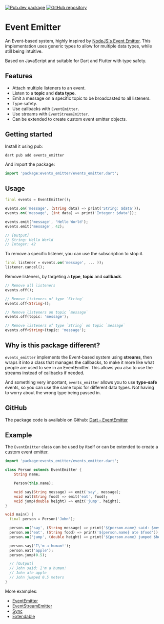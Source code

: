 [![Pub.dev package](https://img.shields.io/badge/pub.dev-events__emitter-blue)](https://pub.dev/packages/events_emitter)
[![GitHub repository](https://img.shields.io/badge/GitHub-EventEmitter--dart-blue?logo=github)](https://github.com/DrafaKiller/EventEmitter-dart)

# Event Emitter

An Event-based system, highly inspired by [NodeJS's Event Emitter](https://nodejs.org/api/events.html). This implementation uses generic types to allow for multiple data types, while still being intuitive.

Based on JavaScript and suitable for Dart and Flutter with type safety.

## Features

* Attach multiple listeners to an event.
* Listen to a **topic** and **data type**.
* Emit a message on a specific topic to be broadcasted to all listeners.
* Type safety.
* Use callbacks with `EventEmitter`.
* Use streams with `EventStreamEmitter`.
* Can be extended to create custom event emitter objects.

## Getting started

Install it using pub:
```
dart pub add events_emitter
```

And import the package:
```dart
import 'package:events_emitter/events_emitter.dart';
```

## Usage

```dart
final events = EventEmitter();

events.on('message', (String data) => print('String: $data'));
events.on('message', (int data) => print('Integer: $data'));

events.emit('message', 'Hello World');
events.emit('message', 42);

// [Output]
// String: Hello World
// Integer: 42
``` 

To remove a specific listener, you can use the subscription to stop it.
```dart
final listener = events.on('message', ... ));
listener.cancel();
```

Remove listeners, by targeting a **type**, **topic** and **callback**.
```dart
// Remove all listeners
events.off();

// Remove listeners of type `String`
events.off<String>();

// Remove listeners on topic `message`
events.off(topic: 'message');

// Remove listeners of type `String` on topic `message`
events.off<String>(topic: 'message');
```

## Why is this package different?

`events_emitter` implements the Event-based system using **streams**, then wraps it into a class that manages the callbacks, to make it more like what people are used to see in an EventEmitter. This allows you also to use the streams instead of callbacks if needed.

And something very important, `events_emitter` allows you to use **type-safe** events, so you can use the same topic for different data types. Not having to worry about the wrong type being passed in.

## GitHub

The package code is available on Github: [Dart - EventEmitter](https://github.com/DrafaKiller/EventEmitter-dart)

## Example

The `EventEmitter` class can be used by itself or can be extended to create a custom event emitter.

```dart
import 'package:events_emitter/events_emitter.dart';

class Person extends EventEmitter {
    String name;

    Person(this.name);

    void say(String message) => emit('say', message);
    void eat(String food) => emit('eat', food);
    void jump(double height) => emit('jump', height);
}

void main() {
  final person = Person('John');

  person.on('say', (String message) => print('${person.name} said: $message'));
  person.on('eat', (String food) => print('${person.name} ate $food'));
  person.on('jump', (double height) => print('${person.name} jumped $height meters'));

  person.say('I\'m a human!');
  person.eat('apple');
  person.jump(0.5);

  // [Output]
  // John said: I'm a human!
  // John ate apple
  // John jumped 0.5 meters
}
```

More examples:
* [EventEmitter](https://github.com/DrafaKiller/EventEmitter-dart/blob/main/example/lib/main.dart)
* [EventStreamEmitter](https://github.com/DrafaKiller/EventEmitter-dart/blob/main/example/lib/main_stream.dart)
* [Sync](https://github.com/DrafaKiller/EventEmitter-dart/blob/main/example/lib/sync.dart)
* [Extendable](https://github.com/DrafaKiller/EventEmitter-dart/blob/main/example/lib/extendable.dart)